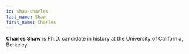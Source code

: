 ```yaml
---
id: shaw-charles
last_name: Shaw
first_name: Charles
---
```

**Charles Shaw** is Ph.D. candidate in history at the University of California, Berkeley.
